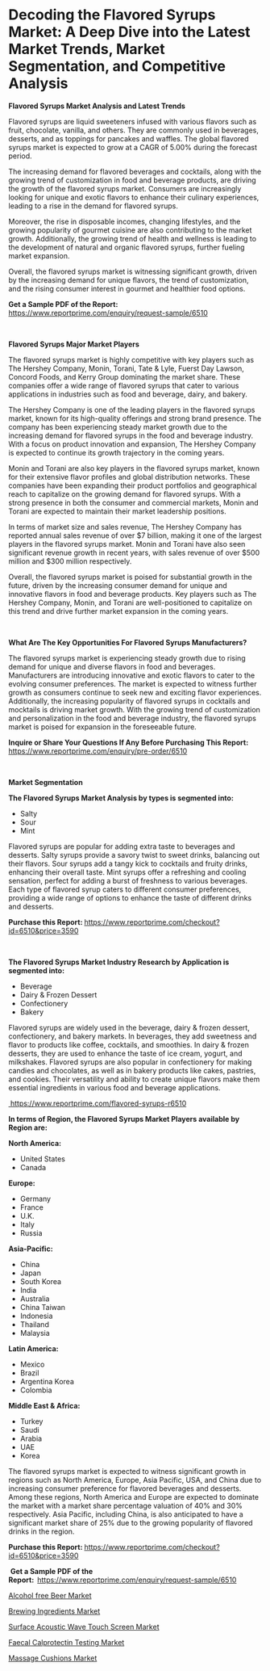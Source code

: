 <p><h1>Decoding the Flavored Syrups Market: A Deep Dive into the Latest Market Trends, Market Segmentation, and Competitive Analysis</h1></p><p><strong>Flavored Syrups Market Analysis and Latest Trends</strong></p>
<p><p>Flavored syrups are liquid sweeteners infused with various flavors such as fruit, chocolate, vanilla, and others. They are commonly used in beverages, desserts, and as toppings for pancakes and waffles. The global flavored syrups market is expected to grow at a CAGR of 5.00% during the forecast period. </p><p>The increasing demand for flavored beverages and cocktails, along with the growing trend of customization in food and beverage products, are driving the growth of the flavored syrups market. Consumers are increasingly looking for unique and exotic flavors to enhance their culinary experiences, leading to a rise in the demand for flavored syrups.</p><p>Moreover, the rise in disposable incomes, changing lifestyles, and the growing popularity of gourmet cuisine are also contributing to the market growth. Additionally, the growing trend of health and wellness is leading to the development of natural and organic flavored syrups, further fueling market expansion.</p><p>Overall, the flavored syrups market is witnessing significant growth, driven by the increasing demand for unique flavors, the trend of customization, and the rising consumer interest in gourmet and healthier food options.</p></p>
<p><strong>Get a Sample PDF of the Report:&nbsp;</strong> <a href="https://www.reportprime.com/enquiry/request-sample/6510">https://www.reportprime.com/enquiry/request-sample/6510</a></p>
<p>&nbsp;</p>
<p><strong>Flavored Syrups Major Market Players</strong></p>
<p><p>The flavored syrups market is highly competitive with key players such as The Hershey Company, Monin, Torani, Tate & Lyle, Fuerst Day Lawson, Concord Foods, and Kerry Group dominating the market share. These companies offer a wide range of flavored syrups that cater to various applications in industries such as food and beverage, dairy, and bakery.</p><p>The Hershey Company is one of the leading players in the flavored syrups market, known for its high-quality offerings and strong brand presence. The company has been experiencing steady market growth due to the increasing demand for flavored syrups in the food and beverage industry. With a focus on product innovation and expansion, The Hershey Company is expected to continue its growth trajectory in the coming years.</p><p>Monin and Torani are also key players in the flavored syrups market, known for their extensive flavor profiles and global distribution networks. These companies have been expanding their product portfolios and geographical reach to capitalize on the growing demand for flavored syrups. With a strong presence in both the consumer and commercial markets, Monin and Torani are expected to maintain their market leadership positions.</p><p>In terms of market size and sales revenue, The Hershey Company has reported annual sales revenue of over $7 billion, making it one of the largest players in the flavored syrups market. Monin and Torani have also seen significant revenue growth in recent years, with sales revenue of over $500 million and $300 million respectively.</p><p>Overall, the flavored syrups market is poised for substantial growth in the future, driven by the increasing consumer demand for unique and innovative flavors in food and beverage products. Key players such as The Hershey Company, Monin, and Torani are well-positioned to capitalize on this trend and drive further market expansion in the coming years.</p></p>
<p>&nbsp;</p>
<p><strong>What Are The Key Opportunities For Flavored Syrups Manufacturers?</strong></p>
<p><p>The flavored syrups market is experiencing steady growth due to rising demand for unique and diverse flavors in food and beverages. Manufacturers are introducing innovative and exotic flavors to cater to the evolving consumer preferences. The market is expected to witness further growth as consumers continue to seek new and exciting flavor experiences. Additionally, the increasing popularity of flavored syrups in cocktails and mocktails is driving market growth. With the growing trend of customization and personalization in the food and beverage industry, the flavored syrups market is poised for expansion in the foreseeable future.</p></p>
<p><strong>Inquire or Share Your Questions If Any Before Purchasing This Report:</strong> <a href="https://www.reportprime.com/enquiry/pre-order/6510">https://www.reportprime.com/enquiry/pre-order/6510</a></p>
<p>&nbsp;</p>
<p><strong>Market Segmentation</strong></p>
<p><strong>The Flavored Syrups Market Analysis by types is segmented into:</strong></p>
<p><ul><li>Salty</li><li>Sour</li><li>Mint</li></ul></p>
<p><p>Flavored syrups are popular for adding extra taste to beverages and desserts. Salty syrups provide a savory twist to sweet drinks, balancing out their flavors. Sour syrups add a tangy kick to cocktails and fruity drinks, enhancing their overall taste. Mint syrups offer a refreshing and cooling sensation, perfect for adding a burst of freshness to various beverages. Each type of flavored syrup caters to different consumer preferences, providing a wide range of options to enhance the taste of different drinks and desserts.</p></p>
<p><strong>Purchase this Report:&nbsp;</strong><a href="https://www.reportprime.com/checkout?id=6510&price=3590">https://www.reportprime.com/checkout?id=6510&price=3590</a></p>
<p>&nbsp;</p>
<p><strong>The Flavored Syrups Market Industry Research by Application is segmented into:</strong></p>
<p><ul><li>Beverage</li><li>Dairy & Frozen Dessert</li><li>Confectionery</li><li>Bakery</li></ul></p>
<p><p>Flavored syrups are widely used in the beverage, dairy & frozen dessert, confectionery, and bakery markets. In beverages, they add sweetness and flavor to products like coffee, cocktails, and smoothies. In dairy & frozen desserts, they are used to enhance the taste of ice cream, yogurt, and milkshakes. Flavored syrups are also popular in confectionery for making candies and chocolates, as well as in bakery products like cakes, pastries, and cookies. Their versatility and ability to create unique flavors make them essential ingredients in various food and beverage applications.</p></p>
<p><a href="https://www.reportprime.com/flavored-syrups-r6510">&nbsp;https://www.reportprime.com/flavored-syrups-r6510</a></p>
<p><strong>In terms of Region, the Flavored Syrups Market Players available by Region are:</strong></p>
<p>
    <p> <strong> North America: </strong>
        <ul>
            <li>United States</li>
            <li>Canada</li>
        </ul>
        </p> 
    <p> <strong> Europe: </strong>
        <ul>
            <li>Germany</li>
            <li>France</li>
            <li>U.K.</li>
            <li>Italy</li>
            <li>Russia</li>
        </ul>
        </p> 
    <p> <strong> Asia-Pacific: </strong>
        <ul>
            <li>China</li>
            <li>Japan</li>
            <li>South Korea</li>
            <li>India</li>
            <li>Australia</li>
            <li>China Taiwan</li>
            <li>Indonesia</li>
            <li>Thailand</li>
            <li>Malaysia</li>
        </ul>
        </p> 
    <p> <strong> Latin America: </strong>
        <ul>
            <li>Mexico</li>
            <li>Brazil</li>
            <li>Argentina Korea</li>
            <li>Colombia</li>
        </ul>
        </p> 
    <p> <strong> Middle East & Africa: </strong>
        <ul>
            <li>Turkey</li>
            <li>Saudi</li>
            <li>Arabia</li>
            <li>UAE</li>
            <li>Korea</li>
        </ul>
    </p>
    </p>
<p><p>The flavored syrups market is expected to witness significant growth in regions such as North America, Europe, Asia Pacific, USA, and China due to increasing consumer preference for flavored beverages and desserts. Among these regions, North America and Europe are expected to dominate the market with a market share percentage valuation of 40% and 30% respectively. Asia Pacific, including China, is also anticipated to have a significant market share of 25% due to the growing popularity of flavored drinks in the region.</p></p>
<p><strong>Purchase this Report: </strong><a href="https://www.reportprime.com/checkout?id=6510&price=3590">https://www.reportprime.com/checkout?id=6510&price=3590</a></p>
<p>&nbsp;<strong>Get a Sample PDF of the Report:&nbsp;&nbsp;</strong><a href="https://www.reportprime.com/enquiry/request-sample/6510">https://www.reportprime.com/enquiry/request-sample/6510</a></p>
<p><strong></strong></p>
<p><p><a href="https://github.com/julyju69/Market-Research-Report-List-4/blob/main/alcohol-free-beer-market.md">Alcohol free Beer Market</a></p><p><a href="https://github.com/nathandecarvalho/Market-Research-Report-List-4/blob/main/brewing-ingredients-market.md">Brewing Ingredients Market</a></p><p><a href="https://www.linkedin.com/pulse/global-surface-acoustic-wave-touch-screen-market-product-type-yriwc?trackingId=p1%2F7FKCiRryNeN0RwO1WBA%3D%3D">Surface Acoustic Wave Touch Screen Market</a></p><p><a href="https://medium.com/@cyb3rpunksai/global-faecal-calprotectin-testing-market-size-share-analysis-by-product-type-by-application-ea477b20ea2f">Faecal Calprotectin Testing Market</a></p><p><a href="https://medium.com/@karianerice/massage-cushions-market-forecast-global-market-trends-and-analysis-from-2024-to-2031-covered-in-fda477676759?postPublishedType=initial">Massage Cushions Market</a></p></p>
